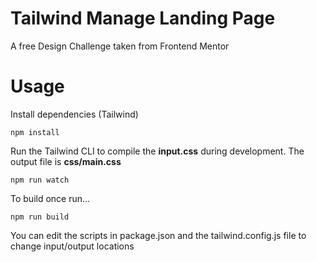 # Tailwind Manage Landing Page

A free Design Challenge taken from Frontend Mentor

# Usage

Install dependencies (Tailwind)

```
npm install
```

Run the Tailwind CLI to compile the **input.css** during development. The output
file is **css/main.css**

```
npm run watch
```

To build once run...

```
npm run build
```

You can edit the scripts in package.json and the tailwind.config.js file to
change input/output locations
